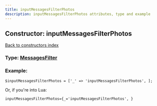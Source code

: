 ```yaml
---
title: inputMessagesFilterPhotos
description: inputMessagesFilterPhotos attributes, type and example
---
```

## Constructor: inputMessagesFilterPhotos  
[Back to constructors index](index.md)






### Type: [MessagesFilter](../types/MessagesFilter.md)


### Example:

```
$inputMessagesFilterPhotos = ['_' => 'inputMessagesFilterPhotos', ];
```  

Or, if you're into Lua:  


```
inputMessagesFilterPhotos={_='inputMessagesFilterPhotos', }

```


